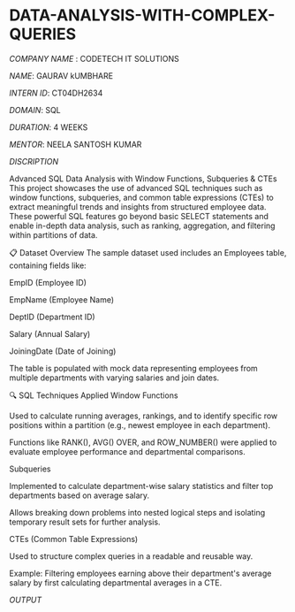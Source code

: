 # DATA-ANALYSIS-WITH-COMPLEX-QUERIES

*COMPANY NAME* : CODETECH IT SOLUTIONS

*NAME*: GAURAV kUMBHARE

*INTERN ID*: CT04DH2634

*DOMAIN*: SQL

*DURATION*: 4 WEEKS

*MENTOR*: NEELA SANTOSH KUMAR

*DISCRIPTION*

Advanced SQL Data Analysis with Window Functions, Subqueries & CTEs
This project showcases the use of advanced SQL techniques such as window functions, subqueries, and common table expressions (CTEs) to extract meaningful trends and insights from structured employee data. These powerful SQL features go beyond basic SELECT statements and enable in-depth data analysis, such as ranking, aggregation, and filtering within partitions of data.

📋 Dataset Overview
The sample dataset used includes an Employees table, containing fields like:

EmpID (Employee ID)

EmpName (Employee Name)

DeptID (Department ID)

Salary (Annual Salary)

JoiningDate (Date of Joining)

The table is populated with mock data representing employees from multiple departments with varying salaries and join dates.

🔍 SQL Techniques Applied
Window Functions

Used to calculate running averages, rankings, and to identify specific row positions within a partition (e.g., newest employee in each department).

Functions like RANK(), AVG() OVER, and ROW_NUMBER() were applied to evaluate employee performance and departmental comparisons.

Subqueries

Implemented to calculate department-wise salary statistics and filter top departments based on average salary.

Allows breaking down problems into nested logical steps and isolating temporary result sets for further analysis.

CTEs (Common Table Expressions)

Used to structure complex queries in a readable and reusable way.

Example: Filtering employees earning above their department's average salary by first calculating departmental averages in a CTE.


*OUTPUT*

